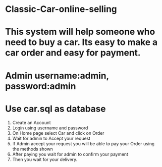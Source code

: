 # Classic-Car-online-selling

# This system will help someone who need to buy a car. Its easy to make a car order and easy for payment.
# Admin username:admin, password:admin
# Use car.sql as database

1. Create an Account 
2. Login using username and password 
3. On Home page select Car and click on Order 
4. Wait for admin to Accept your request 
5. If Admin accept your request you will be able to pay your Order using the methods shown 
6. After paying you wait for admin to confirm your payment 
7. Then you wait for your delivery.
